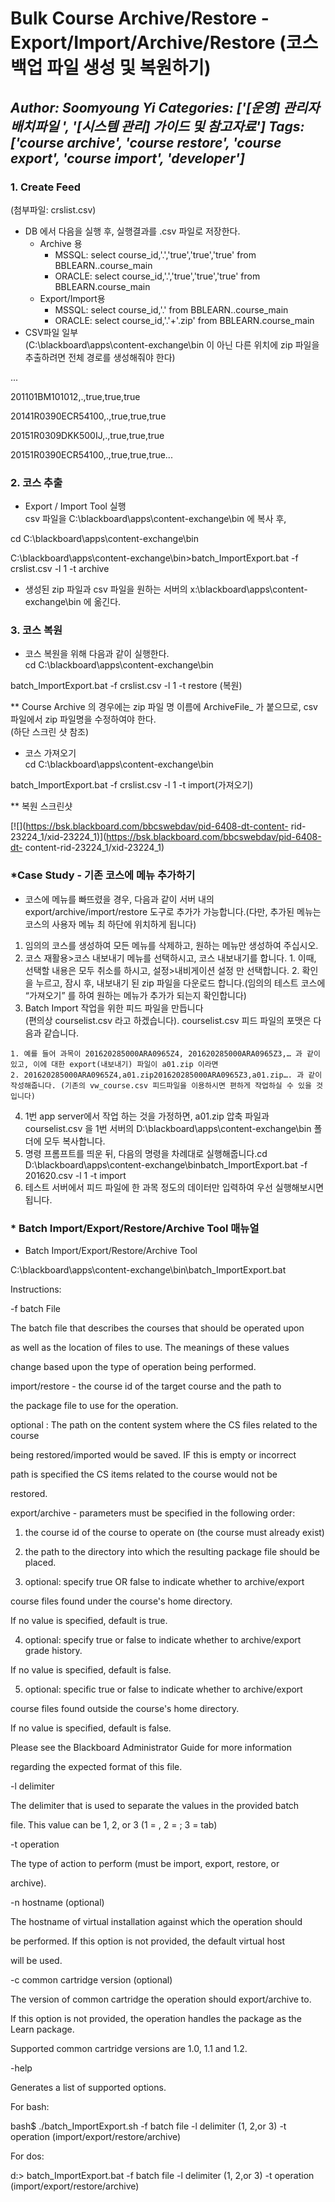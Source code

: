 # Bulk Course Archive/Restore - Export/Import/Archive/Restore (코스 백업 파일 생성 및 복원하기)
*Author: Soomyoung Yi*
*Categories: ['[운영] 관리자 배치파일 ', '[시스템 관리] 가이드 및 참고자료']*
*Tags: ['course archive', 'course restore', 'course export', 'course import', 'developer']*
---
### 1. Create Feed

(첨부파일: crslist.csv)

  * DB 에서 다음을 실행 후, 실행결과를 .csv 파일로 저장한다.
    * Archive 용
      * MSSQL: select course_id,'.','true','true','true' from BBLEARN..course_main
      * ORACLE: select course_id,'.','true','true','true' from BBLEARN.course_main
    * Export/Import용
        * MSSQL: select course_id,'.' from BBLEARN..course_main
        * ORACLE: select course_id,'.'+'.zip' from BBLEARN.course_main
  * CSV파일 일부   
(C:\blackboard\apps\content-exchange\bin 이 아닌 다른 위치에 zip 파일을 추출하려면 전체 경로를
생성해줘야 한다)

...

201101BM101012,.,true,true,true

20141R0390ECR54100,.,true,true,true

20151R0309DKK500IJ,.,true,true,true

20151R0390ECR54100,.,true,true,true...

### 2. 코스 추출

  * Export / Import Tool 실행  
csv 파일을 C:\blackboard\apps\content-exchange\bin 에 복사 후,

cd C:\blackboard\apps\content-exchange\bin

C:\blackboard\apps\content-exchange\bin>batch_ImportExport.bat -f crslist.csv
-l 1 -t archive

  * 생성된 zip 파일과 csv 파일을 원하는 서버의 x:\blackboard\apps\content-exchange\bin 에 옮긴다.

### 3. 코스 복원

  * 코스 복원을 위해 다음과 같이 실행한다.  
cd C:\blackboard\apps\content-exchange\bin

batch_ImportExport.bat -f crslist.csv -l 1 -t restore (복원)

** Course Archive 의 경우에는 zip 파일 명 이름에 ArchiveFile_ 가 붙으므로, csv 파일에서 zip 파일명을 수정하여야 한다.  
(하단 스크린 샷 참조)

  * 코스 가져오기  
cd C:\blackboard\apps\content-exchange\bin

batch_ImportExport.bat -f crslist.csv -l 1 -t import(가져오기)

** 복원 스크린샷

[![](https://bsk.blackboard.com/bbcswebdav/pid-6408-dt-content-
rid-23224_1/xid-23224_1)](https://bsk.blackboard.com/bbcswebdav/pid-6408-dt-
content-rid-23224_1/xid-23224_1)

### *Case Study - 기존 코스에 메뉴 추가하기

  * 코스에 메뉴를 빠뜨렸을 경우, 다음과 같이 서버 내의 export/archive/import/restore 도구로 추가가 가능합니다.(다만, 추가된 메뉴는 코스의 사용자 메뉴 최 하단에 위치하게 됩니다)
  1. 임의의 코스를 생성하여 모든 메뉴를 삭제하고, 원하는 메뉴만 생성하여 주십시오.
  2. 코스 재활용>코스 내보내기 메뉴를 선택하시고, 코스 내보내기를 합니다.
    1. 이때, 선택할 내용은 모두 취소를 하시고, 설정>내비게이션 설정 만 선택합니다.
    2. 확인을 누르고, 잠시 후, 내보내기 된 zip 파일을 다운로드 합니다.(임의의 테스트 코스에 “가져오기” 를 하여 원하는 메뉴가 추가가 되는지 확인합니다)
  3. Batch Import 작업을 위한 피드 파일을 만듭니다  
(편의상 courselist.csv 라고 하겠습니다). courselist.csv 피드 파일의 포맷은 다음과 같습니다.

    1. 예를 들어 과목이 201620285000ARA0965Z4, 201620285000ARA0965Z3,… 과 같이 있고, 이에 대한 export(내보내기) 파일이 a01.zip 이라면
    2. 201620285000ARA0965Z4,a01.zip201620285000ARA0965Z3,a01.zip…. 과 같이 작성해줍니다. (기존의 vw_course.csv 피드파일을 이용하시면 편하게 작업하실 수 있을 것입니다)
  4. 1번 app server에서 작업 하는 것을 가정하면, a01.zip 압축 파일과 courselist.csv 을 1번 서버의 D:\blackboard\apps\content-exchange\bin 폴더에 모두 복사합니다.
  5. 명령 프롬프트를 띄운 뒤, 다음의 명령을 차례대로 실행해줍니다.cd D:\blackboard\apps\content-exchange\binbatch_ImportExport.bat -f 201620.csv -l 1 -t import
  6. 테스트 서버에서 피드 파일에 한 과목 정도의 데이터만 입력하여 우선 실행해보시면 됩니다.

### * Batch Import/Export/Restore/Archive Tool 매뉴얼

- Batch Import/Export/Restore/Archive Tool

C:\blackboard\apps\content-exchange\bin\batch_ImportExport.bat

Instructions:

-f batch File

The batch file that describes the courses that should be operated upon

as well as the location of files to use. The meanings of these values

change based upon the type of operation being performed.

import/restore - the course id of the target course and the path to

the package file to use for the operation.

optional : The path on the content system where the CS files related to the
course

being restored/imported would be saved. IF this is empty or incorrect

path is specified the CS items related to the course would not be

restored.

export/archive - parameters must be specified in the following order:

1) the course id of the course to operate on (the course must already exist)

2) the path to the directory into which the resulting package file should be
placed.

3) optional: specify true OR false to indicate whether to archive/export

course files found under the course's home directory.

If no value is specified, default is true.

4) optional: specify true or false to indicate whether to archive/export grade
history.

If no value is specified, default is false.

5) optional: specific true or false to indicate whether to archive/export

course files found outside the course's home directory.

If no value is specified, default is false.

Please see the Blackboard Administrator Guide for more information

regarding the expected format of this file.

-l delimiter

The delimiter that is used to separate the values in the provided batch

file. This value can be 1, 2, or 3 (1 = , 2 = ; 3 = tab)

-t operation

The type of action to perform (must be import, export, restore, or

archive).

-n hostname (optional)

The hostname of virtual installation against which the operation should

be performed. If this option is not provided, the default virtual host

will be used.

-c common cartridge version (optional)

The version of common cartridge the operation should export/archive to.

If this option is not provided, the operation handles the package as the Learn
package.

Supported common cartridge versions are 1.0, 1.1 and 1.2.

-help

Generates a list of supported options.

For bash:

bash$ ./batch_ImportExport.sh -f batch file -l delimiter (1, 2,or 3) -t
operation (import/export/restore/archive)

For dos:

d:> batch_ImportExport.bat -f batch file -l delimiter (1, 2,or 3) -t operation
(import/export/restore/archive)

